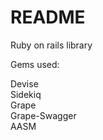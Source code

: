 # README

Ruby on rails library

Gems used:

Devise <br>
Sidekiq <br>
Grape <br>
Grape-Swagger <br>
AASM
